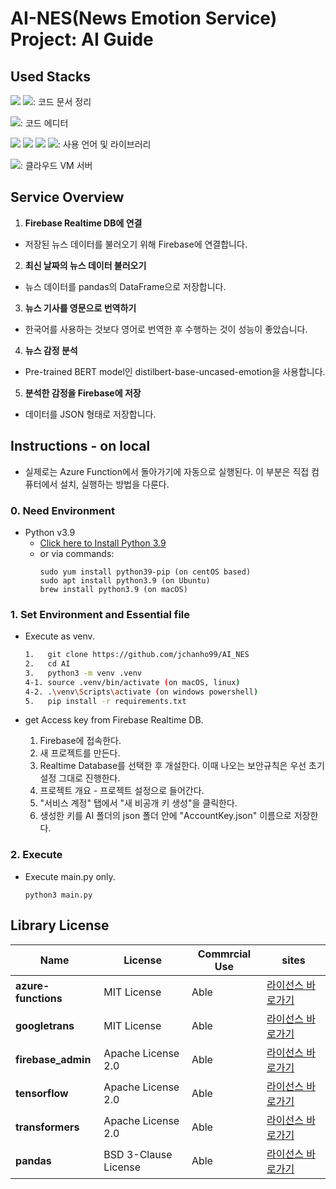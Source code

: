 # AI-NES(News Emotion Service) Project: AI Guide


## Used Stacks
<img src="https://img.shields.io/badge/github-181717?style=for-the-badge&logo=github&logoColor=white"> <img src="https://img.shields.io/badge/notion-000000?style=for-the-badge&logo=notion&logoColor=white">: 코드 문서 정리

<img src="https://img.shields.io/badge/VScode-007ACC?style=for-the-badge&logo=visualstudiocode&logoColor=white">: 코드 에디터

<img src="https://img.shields.io/badge/Python-3776AB.svg?&style=for-the-badge&logo=Python&logoColor=white"> <img src="https://img.shields.io/badge/pandas-3776AB?style=for-the-badge&logo=pandas&logoColor=white"> <img src="https://img.shields.io/badge/Transformers-000000?style=for-the-badge&logoColor=white">  <img src="https://img.shields.io/badge/googletrans-FF8C00?style=for-the-badge&logoColor=white">: 사용 언어 및 라이브러리

<img src="https://img.shields.io/badge/azure-61DAFB?style=for-the-badge&logo=azure&logoColor=white">: 클라우드 VM 서버


## Service Overview
1. **Firebase Realtime DB에 연결**
  - 저장된 뉴스 데이터를 불러오기 위해 Firebase에 연결합니다.
2. **최신 날짜의 뉴스 데이터 불러오기**
  - 뉴스 데이터를 pandas의 DataFrame으로 저장합니다.
3. **뉴스 기사를 영문으로 번역하기**
  - 한국어를 사용하는 것보다 영어로 번역한 후 수행하는 것이 성능이 좋았습니다.
4. **뉴스 감정 분석**
  - Pre-trained BERT model인 distilbert-base-uncased-emotion을 사용합니다.
5. **분석한 감정을 Firebase에 저장**
  - 데이터를 JSON 형태로 저장합니다.


## Instructions - on local
- 실제로는 Azure Function에서 돌아가기에 자동으로 실행된다. 이 부분은 직접 컴퓨터에서 설치, 실행하는 방법을 다룬다.
### 0. Need Environment
- Python v3.9
  - [Click here to Install Python 3.9](https://www.python.org/downloads/release/python-3918)
  - or via commands:
    ```
    sudo yum install python39-pip (on centOS based)
    sudo apt install python3.9 (on Ubuntu)
    brew install python3.9 (on macOS)
    ```
### 1. Set Environment and Essential file
- Execute as venv.
  ```bash
  1.   git clone https://github.com/jchanho99/AI_NES
  2.   cd AI
  3.   python3 -m venv .venv
  4-1. source .venv/bin/activate (on macOS, linux)
  4-2. .\venv\Scripts\activate (on windows powershell)
  5.   pip install -r requirements.txt
  ```

- get Access key from Firebase Realtime DB.
  1. Firebase에 접속한다.
  2. 새 프로젝트를 만든다.
  3. Realtime Database를 선택한 후 개설한다. 이때 나오는 보안규칙은 우선 초기 설정 그대로 진행한다.
  4. 프로젝트 개요 - 프로젝트 설정으로 들어간다.
  5. "서비스 계정" 탭에서 "새 비공개 키 생성"을 클릭한다.
  6. 생성한 키를 AI 폴더의 json 폴더 안에 "AccountKey.json" 이름으로 저장한다.

### 2. Execute 
- Execute main.py only.
  ```
  python3 main.py
  ```

## Library License
Name | License | Commrcial Use | sites
--- | --- | --- | --- |
**azure-functions** | MIT License | Able | [라이선스 바로가기](https://github.com/Azure/azure-functions-python-library/blob/dev/LICENSE)
**googletrans** | MIT License | Able | [라이선스 바로가기](https://github.com/ssut/py-googletrans/blob/master/LICENSE)
**firebase_admin** | Apache License 2.0 | Able | [라이선스 바로가기](https://github.com/firebase/firebase-admin-python/blob/master/LICENSE)
**tensorflow** | Apache License 2.0 | Able | [라이선스 바로가기](https://github.com/tensorflow/tensorflow/blob/master/LICENSE)
**transformers** | Apache License 2.0 | Able | [라이선스 바로가기](https://github.com/huggingface/transformers/blob/main/LICENSE)
**pandas** | BSD 3-Clause License | Able | [라이선스 바로가기](https://github.com/pandas-dev/pandas/blob/main/LICENSE)
